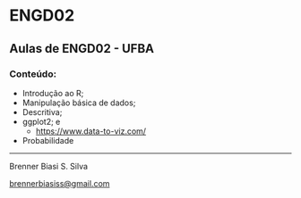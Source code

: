# ENGD02
## Aulas de ENGD02 - UFBA

### Conteúdo:
- Introdução ao R;
- Manipulação básica de dados;
- Descritiva; 
- ggplot2; e
  - https://www.data-to-viz.com/
- Probabilidade

----
Brenner Biasi S. Silva


brennerbiasiss@gmail.com
